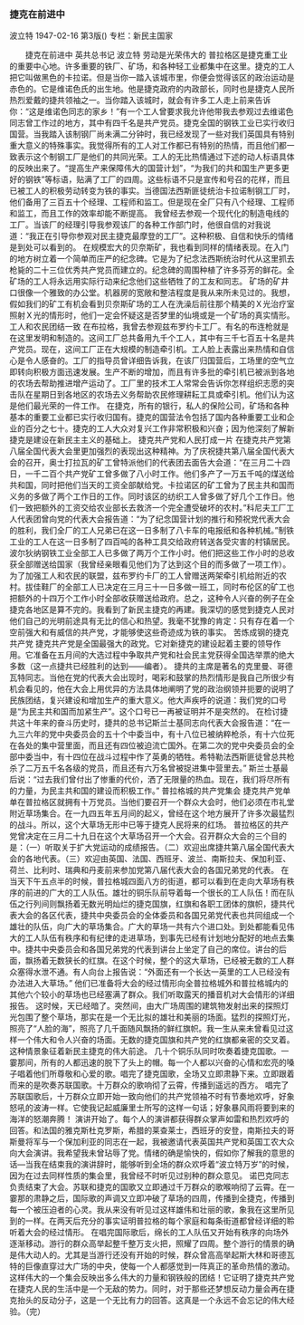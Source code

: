 ### 捷克在前进中
波立特
1947-02-16
第3版()
专栏：新民主国家

　　捷克在前进中
    英共总书记  波立特
    劳动是光荣伟大的
    普拉格区是捷克重工业的重要中心地。许多重要的铁厂、矿场，和各种轻工业都集中在这里。捷克的工人把它叫做黑色的卡拉诺。但是当你一踏入该城市里，你便会觉得该区的政治运动是赤色的。它是维诺色氏的出生地。他是捷克政府的内政部长，同时也是捷克人民所热烈爱戴的捷共领袖之一。当你踏入该城时，就会有许多工人走上前来告诉你：“这是维诺色同志的家乡！”有一个工人曾要求我允许他带我去参观过去维诺色同志曾工作过的地方，其中有四千名是共产党员。捷克全国的钢铁工业已实行收归国营。当我踏入该制钢厂尚未满二分钟时，我已经发现了一些对我们英国具有特别重大意义的特殊事实。我觉得所有的工人对工作都已有特别的热情，而且他们都一致表示这个制钢工厂是他们的共同光荣。工人的无比热情通过下述的动人标语具体的反映出来了。“提高生产来保障伟大的国营计划”，“为我们的共和国生产更多更好的钢铁”等标语，贴满了工厂的四周。这些标语不只是宣传和号召的花样，而且已被工人的积极劳动转变为铁的事实。当德国法西斯匪徒统治卡拉诺制钢工厂时，他们备用了三百五十个经理、工程师和监工。但是现在全厂只有八个经理、工程师和监工，而且工作的效率却能不断提高。
    我曾经去参观一个现代化的制造电线的工厂。当该厂的经理引导我参观该厂的各种工作部门时，他很自信的对我说道：“我正在引导你参观对民主捷克最摩登的工厂”。这种积极、自信和快乐的情绪是到处可以看到的。
    在规模宏大的贝奈斯矿，我也看到同样的情绪表现。在入门的地方树立着一个简单而庄严的纪念碑。它是为了纪念法西斯统治时代从这里抓去枪毙的二十三位优秀共产党员而建立的。纪念碑的周围种植了许多芬芳的鲜花。全矿场的工人将永远用实际行动来纪念他们这些牺牲了的工友和同志。
    矿场的矿井口很像一个雅致的办公堂。机器房的宽敞和整洁程度是我从来所未见过的。我想，假如我们的矿工有机会看到贝奈斯矿场的工人在洗澡后前往那个精美的Ｘ光治疗室照射Ｘ光的情形时，他们一定会怀疑这是否梦里的仙境或是一个矿场的真实情形。
  工人和农民团结一致
    在布拉格，我曾去参观兹布罗约卡工厂。有名的布连枪就是在这里发明和制造的。这间工厂总共备用九千个工人，其中有三千七百五十名是共产党员。现在，这间工厂正在大规模的制造牵引机。工人脸上表露出来热情和自信心是令人感奋的。工厂的指导员曾详细告诉我，在该厂归国营后，工场里的空气立即转向积极方面迅速发展。生产不断的增加，而且有许多批的牵引机已被派到各地的农场去帮助推进增产运动了。工厂里的技术工人常常会告诉你怎样组织志愿的突击队在星期日到各地区的农场去义务帮助农民修理耕耘工具或牵引机。他们认为这是他们最光荣的一件工作。
    在捷克，所有的银行，私人的保险公司，矿场和各种基本的重要工业都已实行收归国有。捷克的国营法令包括了国内各种重要工业和企业的百分之七十。捷克的工人大众对复兴工作非常积极和兴奋；因为他深刻了解新捷克是建设在新民主主义的基础上。
    捷克共产党和人民打成一片
    在捷克共产党第八届全国代表大会里更加强烈的表现出这种精神。为了庆祝捷共第八届全国代表大会的召开，奥士打拉瓦的矿工曾特派他们的代表团去面告大会道：“在三月二十四日，一千二百个共产党矿工曾多做了八小时工作。他们多产了一万五千吨的煤送给共和国，同时把他们当天的工资全部献给党。卡拉诺区的矿工曾为了民主共和国而义务的多做了两个工作日的工作。同时该区的纺织工人曾多做了好几个工作日。他们一致把额外的工资交给农业部长去救济一个完全遭受破坏的农村。”科尼夫工厂工人代表团曾向党的代表大会报告道：“为了纪念国营计划的推行和预祝党代表大会的胜利，我们全厂的工人兄弟已在这一日多制了八卡车的电报纸和各种机械。”制铁工业的工人在这一日多制了四百吨的各种工具交给政府转送各受灾害的村镇居民。波尔狄纳钢铁工业全部工人已多做了两万个工作小时。他们把这些工作小时的总收获全部赠送给国家（我曾经亲眼看见他们为了达到这个目的而多做了一项工作）。为了加强工人和农民的联盟，兹布罗约卡厂的工人曾赠送两架牵引机给附近的农村。拔佳鞋厂的全部工人已决定在三月三十一日多做一班工，同时布伦区的矿工也把额外的十四万个工作小时全部收获赠送给政府。总之，这种令人兴奋的例子在全捷克各地区是算不完的。我看到了新民主捷克的再建。我深切的感觉到捷克人民对他们自己的光明前途具有无比的信心和热望。我毫不犹豫的肯定：只有存在着一个空前强大和有威信的共产党，才能够使这些奇迹成为铁的事实。
  苦炼成钢的捷克共产党
    捷克共产党是全国最强大的政党。它对新捷克的建设起着主要的领导作用。它准备在五月间的大选过程中争取共产党和社会民主党获得全国选举票的绝大多数（这一点捷共已经胜利的达到——编者）。
    捷共的主席是著名的克里曼、哥德瓦特同志。当他在党的代表大会出现时，喝彩和鼓掌的热烈情形是我自己所很少有机会看见的，他在大会上用优异的方法具体地阐明了党的政治纲领并扼要的说明了民族团结，复兴建设和增加生产的重大意义。他大声疾呼的说道：我们党的口号是“为民主共和国而加紧生产”。这个口号已一再被证明并不是突然的。
    在检讨捷共这十年来的奋斗历史时，捷共的总书记斯兰士基同志向代表大会报告道：“在一九三六年的党中央委员会的五十个中委当中，有十八位已被纳粹枪杀，有十六位死在各处的集中营里面，而且还有四位被迫流亡国外。在第二次的党中央委员会的全部中委当中，有十四位在战斗过程中作了英勇的牺牲。希特勒法西斯匪徒曾总共枪杀了二万五千名各级的党员，而且还有六万名曾被捉进集中营里去。”
    斯兰士基最后说：“过去我们曾付出了惨重的代价，洒了无限量的热血。现在，我们将尽所有的力量，为民主共和国的建设而积极工作。”
  普拉格城的共产党集会
    捷克共产党单单在普拉格区就拥有十万党员。当他们要召开一个群众大会时，他们必须在市礼堂附近草场集合。在一九四五年五月间的起义，曾经在这个地方展开了许多次最猛烈的战斗。所以，这个大草场无形中已等于捷克人民将来的红场。
    普拉格区的共产党曾决定在三月二十九日在这个大草场召开一个大会。召开群众大会的三个目的是：（一）听取关于扩大党运动的成绩报告。（二）欢迎出席捷共第八届全国代表大会的各地代表。（三）欢迎由英国、法国、西班牙、波兰、南斯拉夫、保加利亚、荷兰、比利时、瑞典和丹麦前来参加党第八届代表大会的各国兄弟党的代表。
    在当天下午五点半的时候，普拉格城四面八方的街道，都可以看到在走向大草场有秩序的前进的广大的工人队伍。雄壮的铜乐队前导着每一个很长的工人队伍！而在队伍之行列间则飘扬着无数光明灿烂的捷克国旗，红旗和各职工团体的旗帜，捷共代表大会的各区代表，捷共中央委员会的全体委员和各国兄弟党代表也共同组成一个雄壮的队伍，向广大的草场集合。广大的草场一共有六个进口处。到处都能看见伟大的工人队伍有秩序和有纪律的走进草场，到事先已经有计划地分配好的地点去集中。捷共中央委员会和各国兄弟党的代表到讲台上坐定了自己的席位。讲台的后面，飘扬着无数狭长的红旗。在这个时候，整个的这大草场，已经被无数的工人群众塞得水泄不通。有人向台上报告说：“外面还有一个长达一英里的工人已经没有办法进入大草场。”
    他们已准备将大会的经过情形向全普拉格城外和普拉格城内的其他六个较小的草场也已经塞满了群众。我们听取露天的播音机对大会情形的详细报告。
    这时候，天已经暗了。突然间，由大广场周围的建筑物发射出来的探照灯光包围了整个草场，那实在是一个无比拟的雄壮和美丽的场面。猛烈的探照灯光，照亮了“人脸的海”，照亮了几千面随风飘扬的鲜红旗帜。我一生从来未曾看见过这样一个伟大和令人兴奋的场面。无数的捷克国旗和共产党的红旗都亲密的交叉着。这种情景象征着新民主捷克的伟大前途。
    几十个铜乐队同时吹奏着捷克国歌。一霎那间，所有的人都迅速的脱下了头上的帽。每一个人都以兴奋的心情和宏亮的嗓子唱着他们所尊敬和心爱的歌。唱完了捷克国歌，全场又立即肃静下来。立即跟着而来的是吹奏苏联国歌。十万群众的歌响彻了云霄，传播到遥远的西方。
    唱完了苏联国歌后，十万群众立即开始一致向他们的共产党领袖不时有节奏地欢呼，好象怒吼的波涛一样。它使我记起威廉里士所写的这样一句话；好象暴风雨将要到来的海洋的怒潮奔腾！
    演讲开始了。每个人的演讲都获得群众掌声如雷和热烈欢呼的回答。和法国的雅克斯杜克罗斯，希腊的莱查莱士，西班牙的安登，南斯拉夫的哥斯曼将军与一个保加利亚的同志在一起，我被邀请代表英国共产党和英国工农大众向大会演讲。我希望我未曾玷辱了党。情绪的确是愉快的，假如你了解我的意思的话—当我在结束我的演讲辞时，能够听到全场的群众欢呼着“波立特万岁”的时候，因为在过去同样性质的集会里，我曾经不时听见过别种的群众意见。
    诺巴克同志负责结束了大会。苏联和捷克的国歌又立即通过千万群众的歌喉响彻了云霄。在一霎那的肃静之后，国际歌的声调又立即冲破了草场的四周，传播到全捷克，传播到每一个被压迫者的心灵。我从来没有听见过这样雄伟和壮丽的歌，象我在这里所见到的一样。在两天后充分的事实证明普拉格的每个家庭和每条街道都曾经详细的聆听着大会的经过情形。
    在唱完国际歌后，绵长的工人队伍又开始有秩序的向场外逐渐移动。游行的群众高举起整千整万支火把，照耀了四周。整个游行的情景的确是伟大动人的。尤其是当游行还没有开始的时候，群众曾高高举起斯大林和哥德瓦特的巨像直穿过大广场的中央，使每一个人都感觉到一阵真正的革命热情的激动。
    这样伟大的一个集会反映出多么伟大的力量和钢铁般的团结！它证明了捷克共产党在捷克人民的生活中是一个无敌的势力。同时，对于那些还梦想反动力量会再在捷克抬头的反动分子，这是一个无比有力的回答。这真是一个永远不会忘记的伟大经验。（完）
